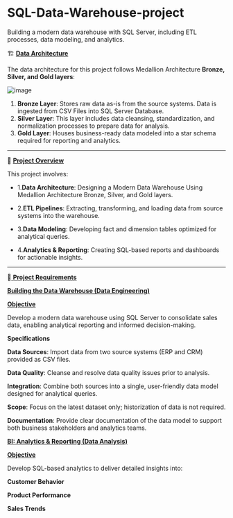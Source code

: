 # SQL-Data-Warehouse-project
Building a modern data warehouse with SQL Server, including ETL processes, data modeling, and analytics.

🏗️ <ins> __Data Architecture__</ins>

The data architecture for this project follows Medallion Architecture __Bronze, Silver, and Gold layers__:

![image](https://github.com/user-attachments/assets/f4b89f3a-09ec-40c7-8959-d3afbf9b4950)


1. __Bronze Layer__: Stores raw data as-is from the source systems. Data is ingested from CSV Files into SQL Server Database.
2. __Silver Layer__: This layer includes data cleansing, standardization, and normalization processes to prepare data for analysis.
3. __Gold Layer__: Houses business-ready data modeled into a star schema required for reporting and analytics.

---------------------------------------------------------------------------------------------------------------------------------------------------

📖 <ins>__Project Overview__</ins>

This project involves:



- 1.__Data Architecture__: Designing a Modern Data Warehouse Using Medallion Architecture Bronze, Silver, and Gold layers.

- 2.__ETL Pipelines__: Extracting, transforming, and loading data from source systems into the warehouse.

- 3.__Data Modeling__: Developing fact and dimension tables optimized for analytical queries.

- 4.__Analytics & Reporting__: Creating SQL-based reports and dashboards for actionable insights.

---------------------------------------------------------------------------------------------------------------------------------------------
 🚀<ins> __Project Requirements__</ins>
 
<ins>__Building the Data Warehouse (Data Engineering)__</ins>

<ins>__Objective__</ins>

Develop a modern data warehouse using SQL Server to consolidate sales data, enabling analytical reporting and informed decision-making.

__Specifications__

__Data Sources__: Import data from two source systems (ERP and CRM) provided as CSV files.

__Data Quality__: Cleanse and resolve data quality issues prior to analysis.

__Integration__: Combine both sources into a single, user-friendly data model designed for analytical queries.

__Scope__: Focus on the latest dataset only; historization of data is not required.

__Documentation__: Provide clear documentation of the data model to support both business stakeholders and analytics teams.




<ins>__BI: Analytics & Reporting (Data Analysis)__</ins>

<ins>__Objective__</ins>

Develop SQL-based analytics to deliver detailed insights into:

__Customer Behavior__

__Product Performance__

__Sales Trends__

  
